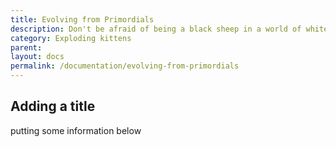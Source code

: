 ```yaml
---
title: Evolving from Primordials
description: Don't be afraid of being a black sheep in a world of white sheeps
category: Exploding kittens
parent:
layout: docs
permalink: /documentation/evolving-from-primordials
---
```


## Adding a title
putting some information below